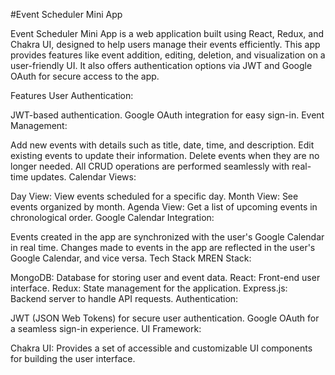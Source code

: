 #Event Scheduler Mini App


Event Scheduler Mini App is a web application built using React, Redux, and Chakra UI, designed to help users manage their events efficiently. This app provides features like event addition, editing, deletion, and visualization on a user-friendly UI. It also offers authentication options via JWT and Google OAuth for secure access to the app.

Features
User Authentication:

JWT-based authentication.
Google OAuth integration for easy sign-in.
Event Management:

Add new events with details such as title, date, time, and description.
Edit existing events to update their information.
Delete events when they are no longer needed.
All CRUD operations are performed seamlessly with real-time updates.
Calendar Views:

Day View: View events scheduled for a specific day.
Month View: See events organized by month.
Agenda View: Get a list of upcoming events in chronological order.
Google Calendar Integration:

Events created in the app are synchronized with the user's Google Calendar in real time.
Changes made to events in the app are reflected in the user's Google Calendar, and vice versa.
Tech Stack
MREN Stack:

MongoDB: Database for storing user and event data.
React: Front-end user interface.
Redux: State management for the application.
Express.js: Backend server to handle API requests.
Authentication:

JWT (JSON Web Tokens) for secure user authentication.
Google OAuth for a seamless sign-in experience.
UI Framework:

Chakra UI: Provides a set of accessible and customizable UI components for building the user interface.
